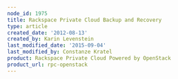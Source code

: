 ```yaml
---
node_id: 1975
title: Rackspace Private Cloud Backup and Recovery
type: article
created_date: '2012-08-13'
created_by: Karin Levenstein
last_modified_date: '2015-09-04'
last_modified_by: Constanze Kratel
product: Rackspace Private Cloud Powered by OpenStack
product_url: rpc-openstack
---
```




